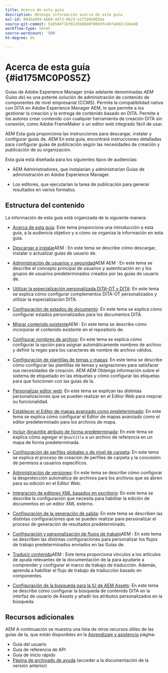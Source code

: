 ```yaml
---
title: Acerca de esta guía
description: Obtenga información acerca de esta guía
exl-id: 90d5ad94-eb68-4d73-9b23-a1f3d4b802ba
source-git-commit: 5e0584f1bf0216b8b00f00b9fe46fa682c244e08
workflow-type: tm+mt
source-wordcount: '580'
ht-degree: 0%

---
```


# Acerca de esta guía {#id175MC0P0S5Z}

Guías de Adobe Experience Manager \(más adelante denominadas *AEM Guías de*\) es una potente solución de administración de contenido de componentes de nivel empresarial \(CCMS\). Permite la compatibilidad nativa con DITA en Adobe Experience Manager AEM, lo que permite a los gestionar la creación y la entrega de contenido basado en DITA. Permite a los autores crear contenido con cualquier herramienta de creación DITA sin conexión, como Adobe FrameMaker o un editor web integrado fácil de usar.

AEM Esta guía proporciona las instrucciones para descargar, instalar y configurar guías de. AEM En esta guía, encontrará instrucciones detalladas para configurar guías de publicación según las necesidades de creación y publicación de su organización.

Esta guía está diseñada para los siguientes tipos de audiencias:

- AEM Administradores, que instalarían y administrarían Guías de administración en Adobe Experience Manager.

- Los editores, que ejecutarían la tarea de publicación para generar resultados en varios formatos.


## Estructura del contenido

La información de esta guía está organizada de la siguiente manera:

- [Acerca de esta guía](#id175MC0P0S5Z): Este tema proporciona una introducción a esta guía, a la audiencia objetivo y a cómo se organiza la información en esta guía.

- [Descargar e instalar](download-install.md#)AEM : En este tema se describe cómo descargar, instalar o actualizar guías de usuario de.

- [Administración de usuarios y seguridad](user-admin-sec.md#)AEM AEM : En este tema se describe el concepto principal de usuarios y autenticación en y los grupos de usuarios predeterminados creados por las guías de usuario de.

- [Utilizar la especialización personalizada DITA-OT y DITA](dita-ot-specialization.md#): En este tema se explica cómo configurar complementos DITA-OT personalizados y utilizar la especialización DITA.

- [Configuración de estados de documento](customize-doc-state.md#): En este tema se explica cómo configurar estados personalizados para los documentos DITA.

- [Migrar contenido existente](migrate-content.md#)AEM : En este tema se describe cómo incorporar el contenido existente en el repositorio de.

- [Configurar nombres de archivo](conf-file-names.md#): En este tema se explica cómo configurar la opción para asignar automáticamente nombres de archivo y definir la regex para los caracteres de nombre de archivo válidos.

- [Configuración de plantillas de temas y mapas](conf-template-tags.md#): En este tema se describe cómo configurar las plantillas de temas y asignaciones para satisfacer sus necesidades de creación. AEM AEM Obtenga información sobre el sistema de etiquetado en las etiquetas y cómo configurar las etiquetas para que funcionen con las guías de la.

- [Personalizar editor web](conf-web-editor.md#): En este tema se explican las distintas personalizaciones que se pueden realizar en el Editor Web para mejorar su funcionalidad.

- [Establecer el Editor de mapas avanzado como predeterminado](conf-map-editor.md#id194GHE0I0CW): En este tema se explica cómo configurar el Editor de mapas avanzado como el editor predeterminado para los archivos de mapa.

- [Incluir @navtitle atributo de forma predeterminada](auto-add-navtitle.md#): En este tema se explica cómo agregar el `@navtitle` a un archivo de referencia en un mapa de forma predeterminada.

- [Configuración de perfiles globales o de nivel de carpeta](conf-folder-level.md#): En este tema se explica el proceso de creación de perfiles de carpeta y la concesión de permisos a usuarios específicos.

- [Administración de versiones](version-management.md#): En este tema se describe cómo configurar la desprotección automática de archivos para los archivos que se abren para su edición en el Editor Web.

- [Integración de editores XML basados en escritorio](integrate-desktop-editors.md#): En este tema se describe la configuración que necesita para habilitar la edición de documentos en un editor XML externo.

- [Configuración de la generación de salida](conf-output-generation.md#): En este tema se describen las distintas configuraciones que se pueden realizar para personalizar el proceso de generación de resultados predeterminado.

- [Configuración y personalización de flujos de trabajo](customize-workflows.md#)AEM : En este tema se describen las distintas configuraciones para personalizar los flujos de trabajo predeterminados enviados en las Guías de.

- [Traducir contenido](translation.md#)AEM : Este tema proporciona vínculos a los artículos de ayuda relevantes de la documentación de la para ayudarle a comprender y configurar el marco de trabajo de traducción. Además, aprenda a habilitar el flujo de trabajo de traducción basado en componentes.

- [Configuración de la búsqueda para la IU de AEM Assets](conf-dita-search.md#): En este tema se describe cómo configurar la búsqueda de contenido DITA en la interfaz de usuario de Assets y añadir los atributos personalizados en la búsqueda.


## Recursos adicionales

AEM A continuación se muestra una lista de otros recursos útiles de las guías de la, que están disponibles en la [Aprendizaje y asistencia](https://helpx.adobe.com/support/xml-documentation-for-experience-manager.html) página:

- Guía del usuario
- Guía de referencia de API
- Guía de inicio rápido
- [Página de archivado de ayuda](https://helpx.adobe.com/xml-documentation-for-experience-manager/archive.html) \(acceder a la documentación de la versión anterior\)
